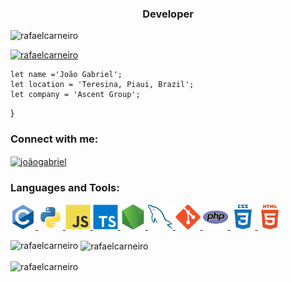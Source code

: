 <h3 align="center">Developer</h3>
<p align="left"> <img src="https://komarev.com/ghpvc/?username=rafaelcarneiro&label=Profile%20views&color=0e75b6&style=flat" alt="rafaelcarneiro" /> </p>

<p align="left"> <a href="https://github.com/ryo-ma/github-profile-trophy"><img src="https://github-profile-trophy.vercel.app/?username=rafaelcarneiro" alt="rafaelcarneiro" /></a> </p>

    let name ='João Gabriel';
    let location = 'Teresina, Piaui, Brazil';
    let company = 'Ascent Group';
}

<h3 align="left">Connect with me:</h3>
<p align="left">
<a href="https://www.linkedin.com/in/joão-gabriel-araujo-albuquerque-17492424b/" target="blank"><img align="center" src="https://cdn.jsdelivr.net/npm/simple-icons@3.0.1/icons/linkedin.svg" alt="joãogabriel" height="30" width="40" /></a>
</p>

<h3 align="left">Languages and Tools:</h3>
<p align="left"> 
<a href="https://www.cprogramming.com/" target="_blank"> <img src="https://raw.githubusercontent.com/devicons/devicon/master/icons/c/c-original.svg" alt="c" width="40" height="40"/> </a> 
<a href="https://www.python.org" target="_blank"> <img src="https://raw.githubusercontent.com/devicons/devicon/master/icons/python/python-original.svg" alt="python" width="40" height="40"/> </a>  
<a href="https://developer.mozilla.org/en-US/docs/Web/JavaScript" target="_blank"> <img src="https://raw.githubusercontent.com/devicons/devicon/master/icons/javascript/javascript-original.svg" alt="javascript" width="40" height="40"/> </a> 
<a href="https://www.typescriptlang.org/" target="_blank"> <img src="https://raw.githubusercontent.com/devicons/devicon/master/icons/typescript/typescript-original.svg" alt="typescript" width="40" height="40"/> </a> 
<a href="https://nodejs.org" target="_blank"> <img src="https://raw.githubusercontent.com/devicons/devicon/master/icons/nodejs/nodejs-original.svg" alt="nodejs" width="40" height="40"/> </a> 
<a href="https://www.mysql.com/" target="_blank"> <img src="https://raw.githubusercontent.com/devicons/devicon/master/icons/mysql/mysql-original.svg" alt="mysql" width="40" height="40"/> </a> 
<a href="https://www.git.com/" target="_blank"> <img src="https://github.com/devicons/devicon/blob/master/icons/git/git-original.svg" alt="mysql" width="40" height="40"/> </a> 
<a href="https://www.php.com/" target="_blank"> <img src="https://github.com/devicons/devicon/blob/master/icons/php/php-original.svg" alt="mysql" width="40" height="40"/> </a> 
<a href="https://www.css3.com/" target="_blank"> <img src="https://github.com/devicons/devicon/blob/master/icons/css3/css3-plain-wordmark.svg" alt="mysql" width="40" height="40"/> </a> 
<a href="https://www.html5.com/" target="_blank"> <img src="https://github.com/devicons/devicon/blob/master/icons/html5/html5-plain-wordmark.svg" alt="mysql" width="40" height="40"/> </a> 
</p>

<p><img align="left" src="https://github-readme-stats.vercel.app/api/top-langs?username=rafaelcarneiro&show_icons=true&locale=en&layout=compact" alt="rafaelcarneiro" /></p>

<p>&nbsp;<img align="center" src="https://github-readme-stats.vercel.app/api?username=rafaelcarneiro&show_icons=true&locale=en" alt="rafaelcarneiro" /></p>

<p><img align="center" src="https://github-readme-streak-stats.herokuapp.com/?user=rafaelcarneiro&" alt="rafaelcarneiro" /></p>

